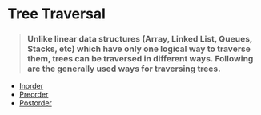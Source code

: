 # Tree Traversal
>### Unlike linear data structures (Array, Linked List, Queues, Stacks, etc) which have only one logical way to traverse them, trees can be traversed in different ways. Following are the generally used ways for traversing trees.
* [Inorder](https://github.com/ColonelAVP/Problem-Solving-/blob/master/Data-structures/Binary-Tree/Tree-Traversal/Tree_traversal_Inorder.py)
* [Preorder](https://github.com/ColonelAVP/Problem-Solving-/blob/master/Data-structures/Binary-Tree/Tree-Traversal/Tree_traversal_Preorder.py)
* [Postorder]()
